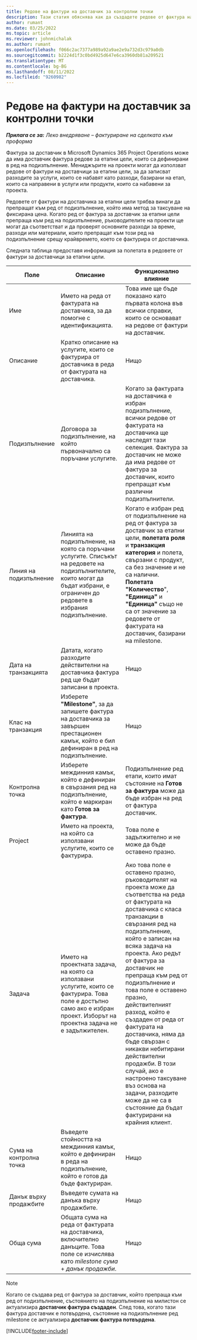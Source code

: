 ```yaml
---
title: Редове на фактури на доставчик за контролни точки
description: Тази статия обяснява как да създадете редове от фактура на доставчик за етапни цели на договор за подизпълнение.
author: rumant
ms.date: 03/25/2022
ms.topic: article
ms.reviewer: johnmichalak
ms.author: rumant
ms.openlocfilehash: f066c2ac7377a989a92a9ae2e9a732d3c979a0db
ms.sourcegitcommit: b2224d1f3c0bd4925d647e6ca3960db81a209521
ms.translationtype: MT
ms.contentlocale: bg-BG
ms.lasthandoff: 08/11/2022
ms.locfileid: "9260982"
---
```

# <a name="vendor-invoice-lines-for-milestones"></a>Редове на фактури на доставчик за контролни точки

_**Прилага се за:** Леко внедряване – фактуриране на сделката към проформа_

Фактура за доставчик в Microsoft Dynamics 365 Project Operations може да има доставчик фактура редове за етапни цели, които са дефинирани в ред на подизпълнение. Мениджърите на проекти могат да използват редове от фактури на доставчици за етапни цели, за да записват разходите за услуги, които се набавят като разходи, базирани на етап, които са направени в услуги или продукти, които са набавени за проекта.

Редовете от фактури на доставчика за етапни цели трябва винаги да препращат към ред от подизпълнение, който има метод за таксуване на фиксирана цена. Когато ред от фактура за доставчик за етапни цели препраща към ред на подизпълнение, ръководителите на проекти ще могат да съответстват и да проверят основните разходи за време, разходи или материали, които препращат към този ред на подизпълнение срещу крайвремето, което се фактурира от доставчика.

Следната таблица предоставя информация за полетата в редовете от фактури за доставчици за етапни цели.

| Поле | Описание | Функционално влияние |
| --- | --- | --- |
| Име | Името на реда от фактурата на доставчика, за да помогне с идентификацията. | Това име ще бъде показано като първата колона във всички справки, които се основават на редове от фактури на доставчик. |
| Описание | Кратко описание на услугите, които се фактурира от доставчика в реда от фактурата на доставчика. | Нищо |
| Подизпълнение | Договора за подизпълнение, на който първоначално са поръчани услугите. | Когато за фактурата на доставчика е избран подизпълнение, всички редове от фактурата на доставчика ще наследят тази селекция. Фактура за доставчик не може да има редове от фактура за доставчик, които препращат към различни подизпълнители. |
| Линия на подизпълнение | Линията на подизпълнение, на която са поръчани услугите. Списъкът на редовете на подизпълнителите, които могат да бъдат избрани, е ограничен до редовете в избрания подизпълнение. | Когато е избран ред от подизпълнение на ред от фактура за доставчик за етапни цели, **полетата роля** и **транзакция категория** и полета, свързани с продукт, са без значение и не са налични. **Полетата "Количество**", **"Единица"** и **"Единица"** също не са от значение за редовете от фактурата на доставчик, базирани на milestone. |
| Дата на транзакцията | Датата, когато разходите действителни на доставчика фактура ред ще бъдат записани в проекта. | Нищо |
| Клас на транзакция | Изберете **"Milestone"**, за да запишете фактура на доставчика за завършен престационен камък, който е бил дефиниран в ред на подизпълнение. | Нищо |
| Контролна точка | Изберете междинния камък, който е дефиниран в свързания ред на подизпълнение, който е маркиран като **Готов за фактура**. | Подизпълнение ред етапи, които имат състояние на **Готов за фактура** може да бъде избран на ред от фактура доставчик. |
| Project | Името на проекта, на който са използвани услугите, които се фактурира. | Това поле е задължително и не може да бъде оставено празно. |
| Задача | Името на проектната задача, на която са използвани услугите, които се фактурира. Това поле е достъпно само ако е избран проект. Изборът на проектна задача не е задължителен. | Ако това поле е оставено празно, ръководителят на проекта може да съответства на реда от фактурата на доставчика с класа транзакции в свързания ред на подизпълнение, който е записан на всяка задача на проекта. Ако редът от фактура за доставчик не препраща към ред от подизпълнение и това поле е оставено празно, действителният разход, който е създаден от реда от фактурата на доставчика, няма да бъде свързан с никакви небитирани действителни продажби. В този случай, ако е настроено таксуване въз основа на задачи, разходите може да не са в състояние да бъдат фактурирани на крайния клиент. |
| Сума на контролна точка | Въведете стойността на междинния камък, който е дефиниран в реда на подизпълнение, който е готов да бъде фактуриран. | Нищо |
| Данък върху продажбите | Въведете сумата на данъка върху продажбите. | Нищо |
| Обща сума | Общата сума на реда от фактурата на доставчика, включително данъците. Това поле се изчислява като *milestone сума* + *данък продажби*. | Нищо |

> [!NOTE]
> Когато се създава ред от фактура за доставчик, който препраща към ред от подизпълнение, състоянието на подизпълнение на милистон се актуализира **доставчик фактура създаден**. След това, когато тази фактура доставчик е потвърдена, състояние на подизпълнение ред milestone се актуализира **доставчик фактура потвърдена**.

[!INCLUDE[footer-include](../../includes/footer-banner.md)]
